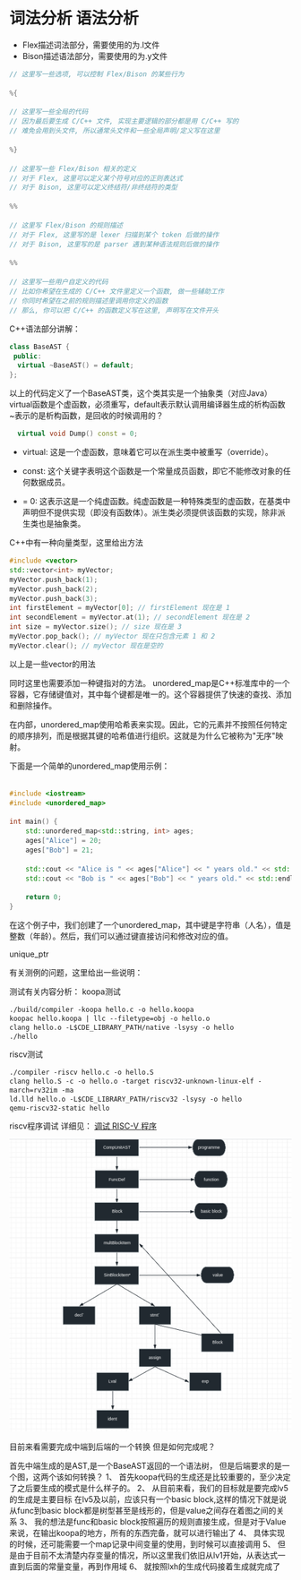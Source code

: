 # 词法分析 语法分析

- Flex描述词法部分，需要使用的为.l文件
- Bison描述语法部分，需要使用的为.y文件
  
```C
// 这里写一些选项, 可以控制 Flex/Bison 的某些行为

%{

// 这里写一些全局的代码
// 因为最后要生成 C/C++ 文件, 实现主要逻辑的部分都是用 C/C++ 写的
// 难免会用到头文件, 所以通常头文件和一些全局声明/定义写在这里

%}

// 这里写一些 Flex/Bison 相关的定义
// 对于 Flex, 这里可以定义某个符号对应的正则表达式
// 对于 Bison, 这里可以定义终结符/非终结符的类型

%%

// 这里写 Flex/Bison 的规则描述
// 对于 Flex, 这里写的是 lexer 扫描到某个 token 后做的操作
// 对于 Bison, 这里写的是 parser 遇到某种语法规则后做的操作

%%

// 这里写一些用户自定义的代码
// 比如你希望在生成的 C/C++ 文件里定义一个函数, 做一些辅助工作
// 你同时希望在之前的规则描述里调用你定义的函数
// 那么, 你可以把 C/C++ 的函数定义写在这里, 声明写在文件开头

```

C++语法部分讲解：

```C++
class BaseAST {
 public:
  virtual ~BaseAST() = default;
};
```
以上的代码定义了一个BaseAST类，这个类其实是一个抽象类（对应Java）
virtual函数是个虚函数，必须重写，default表示默认调用编译器生成的析构函数
~表示的是析构函数，是回收的时候调用的？


```C++
  virtual void Dump() const = 0;
```
* virtual: 这是一个虚函数，意味着它可以在派生类中被重写（override）。

* const: 这个关键字表明这个函数是一个常量成员函数，即它不能修改对象的任何数据成员。
* = 0: 这表示这是一个纯虚函数。纯虚函数是一种特殊类型的虚函数，在基类中声明但不提供实现（即没有函数体）。派生类必须提供该函数的实现，除非派生类也是抽象类。

C++中有一种向量类型，这里给出方法
```C++
#include <vector>
std::vector<int> myVector;
myVector.push_back(1);
myVector.push_back(2);
myVector.push_back(3);
int firstElement = myVector[0]; // firstElement 现在是 1
int secondElement = myVector.at(1); // secondElement 现在是 2
int size = myVector.size(); // size 现在是 3
myVector.pop_back(); // myVector 现在只包含元素 1 和 2
myVector.clear(); // myVector 现在是空的
```
以上是一些vector的用法

同时这里也需要添加一种键指对的方法。
unordered_map是C++标准库中的一个容器，它存储键值对，其中每个键都是唯一的。这个容器提供了快速的查找、添加和删除操作。

在内部，unordered_map使用哈希表来实现。因此，它的元素并不按照任何特定的顺序排列，而是根据其键的哈希值进行组织。这就是为什么它被称为"无序"映射。

下面是一个简单的unordered_map使用示例：

```cpp

#include <iostream>
#include <unordered_map>

int main() {
    std::unordered_map<std::string, int> ages;
    ages["Alice"] = 20;
    ages["Bob"] = 21;

    std::cout << "Alice is " << ages["Alice"] << " years old." << std::endl;
    std::cout << "Bob is " << ages["Bob"] << " years old." << std::endl;

    return 0;
}
```
在这个例子中，我们创建了一个unordered_map，其中键是字符串（人名），值是整数（年龄）。然后，我们可以通过键直接访问和修改对应的值。


unique_ptr

有关测例的问题，这里给出一些说明：

测试有关内容分析：
  koopa测试
```shell
./build/compiler -koopa hello.c -o hello.koopa
koopac hello.koopa | llc --filetype=obj -o hello.o
clang hello.o -L$CDE_LIBRARY_PATH/native -lsysy -o hello
./hello
```
  riscv测试
```shell
./compiler -riscv hello.c -o hello.S
clang hello.S -c -o hello.o -target riscv32-unknown-linux-elf -march=rv32im -ma
ld.lld hello.o -L$CDE_LIBRARY_PATH/riscv32 -lsysy -o hello
qemu-riscv32-static hello

```

riscv程序调试
详细见：
    [调试 RISC-V 程序](https://pku-minic.github.io/online-doc/#/misc-app-ref/environment)

![alt text](image.png)

目前来看需要完成中端到后端的一个转换
但是如何完成呢？

首先中端生成的是AST,是一个BaseAST返回的一个语法树，
但是后端要求的是一个图，这两个该如何转换？
1、 首先koopa代码的生成还是比较重要的，至少决定了之后要生成的模式是什么样子的。
2、 从目前来看，我们的目标就是要完成lv5的生成是主要目标
在lv5及以前，应该只有一个basic block,这样的情况下就是说从func到basic
block都是树型甚至是线形的，但是value之间存在着图之间的关系
3、 我的想法是func和basic block按照遍历的规则直接生成，但是对于Value来说，在输出koopa的地方，所有的东西完备，就可以进行输出了
4、 具体实现的时候，还可能需要一个map记录中间变量的使用，到时候可以直接调用
5、 但是由于目前不太清楚内存变量的情况，所以这里我们依旧从lv1开始，从表达式一直到后面的常量变量，再到作用域
6、 就按照lxh的生成代码接着生成就完成了